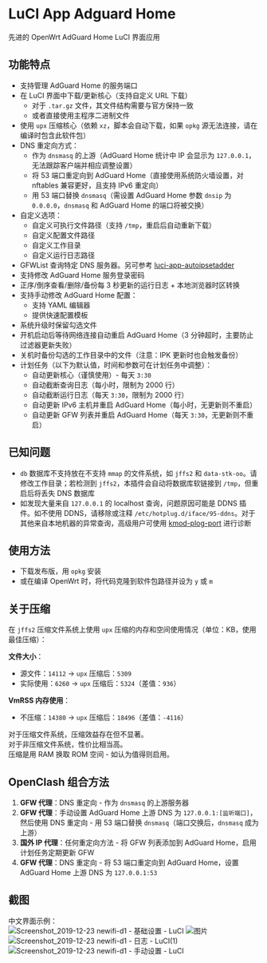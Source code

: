 # LuCI App Adguard Home

先进的 OpenWrt AdGuard Home LuCI 界面应用

## 功能特点

- 支持管理 AdGuard Home 的服务端口
- 在 LuCI 界面中下载/更新核心（支持自定义 URL 下载）
  - 对于 `.tar.gz` 文件，其文件结构需要与官方保持一致
  - 或者直接使用主程序二进制文件
- 使用 `upx` 压缩核心（依赖 `xz`，脚本会自动下载，如果 `opkg` 源无法连接，请在编译时包含此软件包）
- DNS 重定向方式：
  - 作为 `dnsmasq` 的上游（AdGuard Home 统计中 IP 会显示为 `127.0.0.1`，无法跟踪客户端并相应调整设置）
  - 将 53 端口重定向到 AdGuard Home（直接使用系统防火墙设置，对 nftables 兼容更好，且支持 IPv6 重定向）
  - 用 53 端口替换 `dnsmasq`（需设置 AdGuard Home 参数 `dnsip` 为 `0.0.0.0`，`dnsmasq` 和 AdGuard Home 的端口将被交换）
- 自定义选项：
  - 自定义可执行文件路径（支持 `/tmp`，重启后自动重新下载）
  - 自定义配置文件路径
  - 自定义工作目录
  - 自定义运行日志路径
- GFWList 查询特定 DNS 服务器。另可参考 [luci-app-autoipsetadder](https://github.com/rufengsuixing/luci-app-autoipsetadder)
- 支持修改 AdGuard Home 服务登录密码
- 正序/倒序查看/删除/备份每 3 秒更新的运行日志 + 本地浏览器时区转换
- 支持手动修改 AdGuard Home 配置：
  - 支持 YAML 编辑器
  - 提供快速配置模板
- 系统升级时保留勾选文件
- 开机启动后等待网络连接自动重启 AdGuard Home（3 分钟超时，主要防止过滤器更新失败）
- 关机时备份勾选的工作目录中的文件（注意：IPK 更新时也会触发备份）
- 计划任务（以下为默认值，时间和参数可在计划任务中调整）：
  - 自动更新核心（谨慎使用）- 每天 `3:30`
  - 自动截断查询日志（每小时，限制为 2000 行）
  - 自动截断运行日志（每天 `3:30`，限制为 2000 行）
  - 自动更新 IPv6 主机并重启 AdGuard Home（每小时，无更新则不重启）
  - 自动更新 GFW 列表并重启 AdGuard Home（每天 `3:30`，无更新则不重启）

## 已知问题

- `db` 数据库不支持放在不支持 `mmap` 的文件系统，如 `jffs2` 和 `data-stk-oo`。请修改工作目录；若检测到 `jffs2`，本插件会自动将数据库软链接到 `/tmp`，但重启后将丢失 DNS 数据库
- 如发现大量来自 `127.0.0.1` 的 localhost 查询，问题原因可能是 DDNS 插件。如不使用 DDNS，请移除或注释 `/etc/hotplug.d/iface/95-ddns`。对于其他来自本地机器的异常查询，高级用户可使用 [kmod-plog-port](https://github.com/rufengsuixing/kmod-plog-port) 进行诊断

## 使用方法

- 下载发布版，用 `opkg` 安装
- 或在编译 OpenWrt 时，将代码克隆到软件包路径并设为 `y` 或 `m`

## 关于压缩

在 `jffs2` 压缩文件系统上使用 `upx` 压缩的内存和空间使用情况（单位：KB，使用最佳压缩）：

**文件大小**：
- 源文件：`14112` → `upx` 压缩后：`5309`
- 实际使用：`6260` → `upx` 压缩后：`5324`（差值：`936`）

**VmRSS 内存使用**：
- 不压缩：`14380` → `upx` 压缩后：`18496`（差值：`-4116`）

对于压缩文件系统，压缩效益存在但不显著。  
对于非压缩文件系统，性价比相当高。  
压缩是用 RAM 换取 ROM 空间 - 如认为值得则启用。

## OpenClash 组合方法

1. **GFW 代理**：DNS 重定向 - 作为 `dnsmasq` 的上游服务器
2. **GFW 代理**：手动设置 AdGuard Home 上游 DNS 为 `127.0.0.1:[监听端口]`，然后使用 DNS 重定向 - 用 53 端口替换 `dnsmasq`（端口交换后，`dnsmasq` 成为上游）
3. **国外 IP 代理**：任何重定向方法 - 将 GFW 列表添加到 AdGuard Home，启用计划任务定期更新 GFW
4. **GFW 代理**：DNS 重定向 - 将 53 端口重定向到 AdGuard Home，设置 AdGuard Home 上游 DNS 为 `127.0.0.1:53`

## 截图

中文界面示例：  
![Screenshot_2019-12-23 newifi-d1 - 基础设置 - LuCI](https://user-images.githubusercontent.com/22387141/71361626-81d60900-25ce-11ea-91d5-ac4e35d5c41e.png)
![图片](https://user-images.githubusercontent.com/22387141/71361650-90242500-25ce-11ea-9727-9306a3da1357.png)
![Screenshot_2019-12-23 newifi-d1 - 日志 - LuCI(1)](https://user-images.githubusercontent.com/22387141/71361700-b944b580-25ce-11ea-8562-f68c28952b2b.png)
![Screenshot_2019-12-23 newifi-d1 - 手动设置 - LuCI](https://user-images.githubusercontent.com/22387141/71361704-bb0e7900-25ce-11ea-8042-6dd396607030.png)
